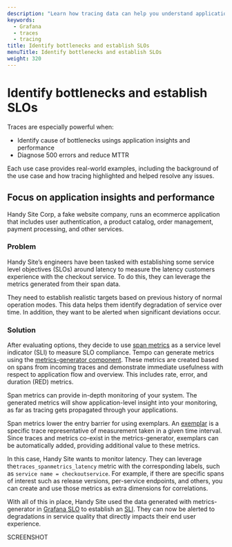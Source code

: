 ```yaml
---
description: "Learn how tracing data can help you understand application insights and performance as well as triaging issues in your services and applications."
keywords:
  - Grafana
  - traces
  - tracing
title: Identify bottlenecks and establish SLOs
menuTitle: Identify bottlenecks and establish SLOs
weight: 320
---
```


# Identify bottlenecks and establish SLOs

Traces are especially powerful when:

* Identify cause of bottlenecks usings application insights and performance
* Diagnose 500 errors and reduce MTTR

Each use case provides real-world examples, including the background of the use case and how tracing highlighted and helped resolve any issues.

## Focus on application insights and performance

Handy Site Corp, a fake website company, runs an ecommerce application that includes user authentication, a product catalog, order management, payment processing, and other services.

### Problem

Handy Site’s engineers have been tasked with establishing some service level objectives (SLOs) around latency to measure the latency customers experience with the checkout service.
To do this, they can leverage the metrics generated from their span data.

They need to establish realistic targets based on previous history of normal operation modes.
This data helps them identify degradation of service over time.
In addition, they want to be alerted when significant deviations occur.

### Solution

After evaluating options, they decide to use [span metrics](https://grafana.com/docs/tempo/latest/metrics-generator/span_metrics/) as a service level indicator (SLI) to measure SLO compliance.
Tempo can generate metrics using the [metrics-generator component](https://grafana.com/docs/tempo/latest/metrics-generator/).
These metrics are created based on spans from incoming traces and demonstrate immediate usefulness with respect to application flow and overview.
This includes rate, error, and duration (RED) metrics.

Span metrics can provide in-depth monitoring of your system. The generated metrics will show application-level insight into your monitoring, as far as tracing gets propagated through your applications.

Span metrics lower the entry barrier for using exemplars.
An [exemplar](https://grafana.com/docs/grafana/latest/basics/exemplars/) is a specific trace representative of measurement taken in a given time interval.
Since traces and metrics co-exist in the metrics-generator, exemplars can be automatically added, providing additional value to these metrics.

In this case, Handy Site wants to monitor latency.
They can leverage the`traces_spanmetrics_latency` metric with the corresponding labels, such as `service name = checkoutservice`.
For example, if there are specific spans of interest such as release versions, per-service endpoints, and others, you can create and use those metrics as extra dimensions for correlations.

With all of this in place, Handy Site used the data generated with metrics-generator in [Grafana SLO](https://grafana.com/docs/grafana-cloud/alerting-and-irm/slo/) to establish an [SLI](https://grafana.com/docs/grafana-cloud/alerting-and-irm/slo/create/).
They can now be alerted to degradations in service quality that directly impacts their end user experience.

SCREENSHOT